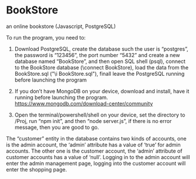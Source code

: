 # BookStore
an online bookstore (Javascript, PostgreSQL)

To run the program, you need to:
1.	Download PostgreSQL, create the database such the user is “postgres”, the password is “123456”, the port number “5432” and create a new database named “BookStore”, and then open SQL shell (psql), connect to the BookStore database (\connect BookStore), load the data from the BookStore.sql ("\i BookStore.sql"), finall leave the PostgreSQL running before launching the program

2.	If you don’t have MongoDB on your device, download and install, have it running before launching the program. https://www.mongodb.com/download-center/community

3.	Open the terminal/powershell/shell on your device, set the directory to /Proj, run “npm init”, and then “node server.js”, if there is no error message, then you are good to go.


The “customer” entity in the database contains two kinds of accounts, one is the admin account, the ‘admin’ attribute has a value of ‘true’ for admin accounts. The other one is the customer account, the ‘admin’ attribute of customer accounts has a value of ‘null’. Logging in to the admin account will enter the admin management page, logging into the customer account will enter the shopping page. 
